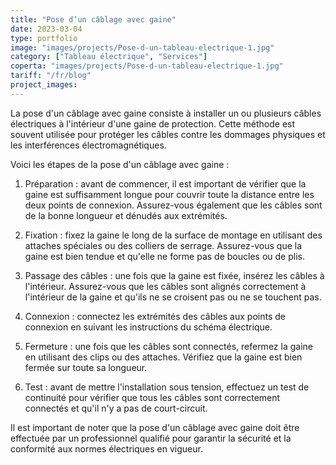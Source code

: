 ```yaml
---
title: "Pose d’un câblage avec gaine"
date: 2023-03-04
type: portfolio
image: "images/projects/Pose-d-un-tableau-electrique-1.jpg"
category: ["Tableau électrique", "Services"]
coperta: "images/projects/Pose-d-un-tableau-electrique-1.jpg"
tariff: "/fr/blog"
project_images: 
---
```


La pose d'un câblage avec gaine consiste à installer un ou plusieurs câbles électriques à l'intérieur d'une gaine de protection. Cette méthode est souvent utilisée pour protéger les câbles contre les dommages physiques et les interférences électromagnétiques.

Voici les étapes de la pose d'un câblage avec gaine :

1. Préparation : avant de commencer, il est important de vérifier que la gaine est suffisamment longue pour couvrir toute la distance entre les deux points de connexion. Assurez-vous également que les câbles sont de la bonne longueur et dénudés aux extrémités.

2. Fixation : fixez la gaine le long de la surface de montage en utilisant des attaches spéciales ou des colliers de serrage. Assurez-vous que la gaine est bien tendue et qu'elle ne forme pas de boucles ou de plis.

3. Passage des câbles : une fois que la gaine est fixée, insérez les câbles à l'intérieur. Assurez-vous que les câbles sont alignés correctement à l'intérieur de la gaine et qu'ils ne se croisent pas ou ne se touchent pas.

4. Connexion : connectez les extrémités des câbles aux points de connexion en suivant les instructions du schéma électrique.

5. Fermeture : une fois que les câbles sont connectés, refermez la gaine en utilisant des clips ou des attaches. Vérifiez que la gaine est bien fermée sur toute sa longueur.

6. Test : avant de mettre l'installation sous tension, effectuez un test de continuité pour vérifier que tous les câbles sont correctement connectés et qu'il n'y a pas de court-circuit.

Il est important de noter que la pose d'un câblage avec gaine doit être effectuée par un professionnel qualifié pour garantir la sécurité et la conformité aux normes électriques en vigueur.